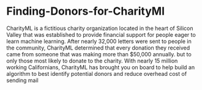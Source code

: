 # Finding-Donors-for-CharityMl
CharityML is a fictitious charity organization located in the heart of Silicon Valley that was established to provide financial support for people eager to learn machine learning. After nearly 32,000 letters were sent to people in the community, CharityML determined that every donation they received came from someone that was making more than $50,000 annually. but to only those most likely to donate to the charity. With nearly 15 million working Californians, CharityML has brought you on board to help build an algorithm to best identify potential donors and reduce overhead cost of sending mail

